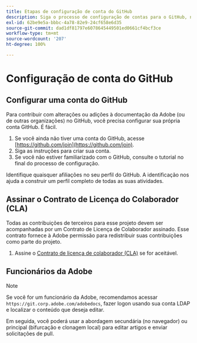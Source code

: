 ```yaml
---
title: Etapas de configuração de conta do GitHub
description: Siga o processo de configuração de contas para o GitHub, necessário para contribuir com o conteúdo na documentação da Adobe.
exl-id: 62be9e5a-bbbc-4a78-82e9-24cf658e6d35
source-git-commit: dad1df81797e6078645449501ed0661cf4bcf3ce
workflow-type: tm+mt
source-wordcount: '207'
ht-degree: 100%

---
```


# Configuração de conta do GitHub

## Configurar uma conta do GitHub

Para contribuir com alterações ou adições à documentação da Adobe (ou de outras organizações) no GitHub, você precisa configurar sua própria conta GitHub. É fácil.

1. Se você ainda não tiver uma conta do GitHub, acesse [https://github.com/join](https://github.com/join).
1. Siga as instruções para criar sua conta.
1. Se você não estiver familiarizado com o GitHub, consulte o tutorial no final do processo de configuração.

Identifique quaisquer afiliações no seu perfil do GitHub. A identificação nos ajuda a construir um perfil completo de todas as suas atividades.

## Assinar o Contrato de Licença do Colaborador (CLA)

Todas as contribuições de terceiros para esse projeto devem ser acompanhadas por um Contrato de Licença de Colaborador
assinado. Esse contrato fornece à Adobe permissão para redistribuir suas contribuições
como parte do projeto.

1. Assine o [Contrato de licença de colaborador (CLA)](http://opensource.adobe.com/cla.html) se for aceitável.

## Funcionários da Adobe

>[!NOTE]
>
>Se você for um funcionário da Adobe, recomendamos acessar `https://git.corp.adobe.com/adobedocs`, fazer logon usando sua conta LDAP e localizar o conteúdo que deseja editar.
>
>Em seguida, você poderá usar a abordagem secundária (no navegador) ou principal (bifurcação e clonagem local) para editar artigos e enviar solicitações de pull.
